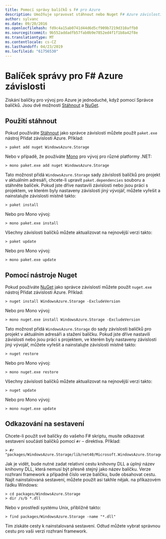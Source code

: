 ```yaml
---
title: Pomocí správy balíčků s F# pro Azure
description: Umožňuje spravovat stáhnout nebo Nuget F# Azure závislosti
author: sylvanc
ms.date: 09/20/2016
ms.openlocfilehash: fd9c4a15ab0741d44d6d5cf909b7219d310affb0
ms.sourcegitcommit: 9b552addadfb57fab0b9e7852ed4f1f1b8a42f8e
ms.translationtype: MT
ms.contentlocale: cs-CZ
ms.lasthandoff: 04/23/2019
ms.locfileid: "61756530"
---
```

# <a name="package-management-for-f-azure-dependencies"></a>Balíček správy pro F# Azure závislosti

Získání balíčky pro vývoj pro Azure je jednoduché, když pomocí Správce balíčků. Jsou dvě možnosti [Stáhnout](https://fsprojects.github.io/Paket/) a [NuGet](https://www.nuget.org/).

## <a name="using-paket"></a>Použití stáhnout

Pokud používáte [Stáhnout](https://fsprojects.github.io/Paket/) jako správce závislostí můžete použít `paket.exe` nástroj Přidat závislosti Azure. Příklad:

    > paket add nuget WindowsAzure.Storage

Nebo v případě, že používáte [Mono](https://www.mono-project.com/) pro vývoj pro různé platformy .NET:

    > mono paket.exe add nuget WindowsAzure.Storage

Tato možnost přidá `WindowsAzure.Storage` sady závislosti balíčků pro projekt v aktuálním adresáři, chcete-li upravit `paket.dependencies` souboru a stáhněte balíček. Pokud jste dříve nastavili závislosti nebo jsou práci s projektem, ve kterém byly nastaveny závislosti jiný vývojář, můžete vyřešit a nainstalujte závislosti místně takto:

    > paket install

Nebo pro Mono vývoj:

    > mono paket.exe install

Všechny závislosti balíčků můžete aktualizovat na nejnovější verzi takto:

    > paket update

Nebo pro Mono vývoj:

    > mono paket.exe update

## <a name="using-nuget"></a>Pomocí nástroje Nuget

Pokud používáte [NuGet](https://www.nuget.org/) jako správce závislostí můžete použít `nuget.exe` nástroj Přidat závislosti Azure. Příklad:

    > nuget install WindowsAzure.Storage -ExcludeVersion

Nebo pro Mono vývoj:

    > mono nuget.exe install WindowsAzure.Storage -ExcludeVersion

Tato možnost přidá `WindowsAzure.Storage` do sady závislosti balíčků pro projekt v aktuálním adresáři a stažení balíčku. Pokud jste dříve nastavili závislosti nebo jsou práci s projektem, ve kterém byly nastaveny závislosti jiný vývojář, můžete vyřešit a nainstalujte závislosti místně takto:

    > nuget restore 

Nebo pro Mono vývoj:

    > mono nuget.exe restore

Všechny závislosti balíčků můžete aktualizovat na nejnovější verzi takto:

    > nuget update

Nebo pro Mono vývoj:

    > mono nuget.exe update

## <a name="referencing-assemblies"></a>Odkazování na sestavení

Chcete-li použít své balíčky do vašeho F# skriptu, musíte odkazovat sestavení součástí balíčků pomocí `#r` – direktiva. Příklad:

    > #r "packages/WindowsAzure.Storage/lib/net40/Microsoft.WindowsAzure.Storage.dll"

Jak je vidět, bude nutné zadat relativní cestu knihovny DLL a úplný název knihovny DLL, která nemusí být přesně stejný jako název balíčku. Verze rozhraní framework a případně číslo verze balíčku, bude obsahovat cestu. Najít nainstalovaná sestavení, můžete použít asi takhle nějak. na příkazovém řádku Windows:

    > cd packages/WindowsAzure.Storage
    > dir /s/b *.dll

Nebo v prostředí systému Unix, přibližně takto:

    > find packages/WindowsAzure.Storage -name "*.dll"

Tím získáte cesty k nainstalovaná sestavení. Odtud můžete vybrat správnou cestu pro vaši verzi rozhraní framework.
